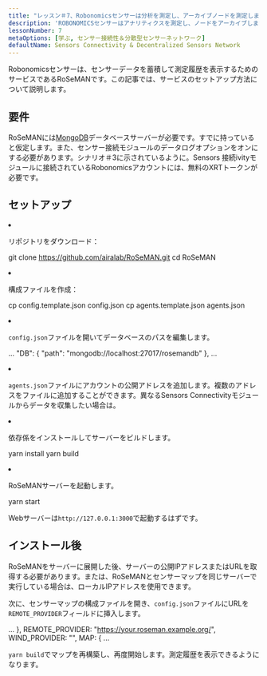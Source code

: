 ```yaml
---
title: "レッスン＃7、Robonomicsセンサーは分析を測定し、アーカイブノードを測定します"
description: 'ROBONOMICSセンサーはアナリティクスを測定し、ノードをアーカイブします'
lessonNumber: 7
metaOptions: [学ぶ, センサー接続性＆分散型センサーネットワーク]
defaultName: Sensors Connectivity & Decentralized Sensors Network
---
```


Robonomicsセンサーは、センサーデータを蓄積して測定履歴を表示するためのサービスであるRoSeMANです。この記事では、サービスのセットアップ方法について説明します。

## 要件

RoSeMANには[MongoDB](https://www.mongodb.com/docs/manual/introduction/)データベースサーバーが必要です。すでに持っていると仮定します。また、センサー接続モジュールのデータログオプションをオンにする必要があります。シナリオ＃3に示されているように。Sensors 接続ivityモジュールに接続されているRobonomicsアカウントには、無料のXRTトークンが必要です。 


## セットアップ

<List type="numbers">

<li>

リポジトリをダウンロード：

<LessonCodeWrapper codeClass="big-code" language="bash">git clone https://github.com/airalab/RoSeMAN.git
cd RoSeMAN</LessonCodeWrapper>

</li>


<li>

構成ファイルを作成：

<LessonCodeWrapper codeClass="big-code" language="bash">cp config.template.json config.json
cp agents.template.json agents.json</LessonCodeWrapper>

</li>

<li>

`config.json`ファイルを開いてデータベースのパスを編集します。

<LessonCodeWrapper codeClass="big-code" language="json">...
  "DB": {
    "path": "mongodb://localhost:27017/rosemandb"
  },
...</LessonCodeWrapper>

</li>


<li>

`agents.json`ファイルにアカウントの公開アドレスを追加します。複数のアドレスをファイルに追加することができます。異なるSensors Connectivityモジュールからデータを収集したい場合は。

</li>


<li>

依存係をインストールしてサーバーをビルドします。

<LessonCodeWrapper language="bash">yarn install
yarn build</LessonCodeWrapper>

</li>


<li>

RoSeMANサーバーを起動します。

<LessonCodeWrapper language="bash">yarn start</LessonCodeWrapper>

Webサーバーは`http://127.0.0.1:3000`で起動するはずです。

</li>

</List>

## インストール後

RoSeMANをサーバーに展開した後、サーバーの公開IPアドレスまたはURLを取得する必要があります。または、RoSeMANとセンサーマップを同じサーバーで実行している場合は、ローカルIPアドレスを使用できます。

次に、センサーマップの構成ファイルを開き、`config.json`ファイルにURLを`REMOTE_PROVIDER`フィールドに挿入します。


<LessonCodeWrapper codeClass="big-code" language="json">...
  },
  REMOTE_PROVIDER: "https://your.roseman.example.org/",
  WIND_PROVIDER: "",
  MAP: {
...</LessonCodeWrapper>

`yarn build`でマップを再構築し、再度開始します。測定履歴を表示できるようになります。